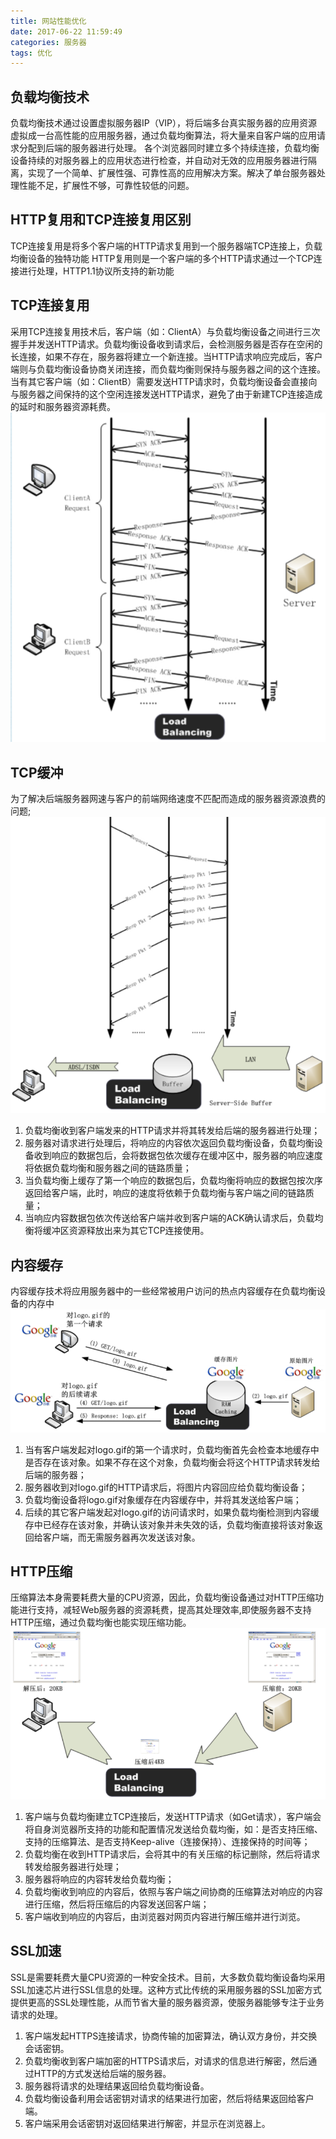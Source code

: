 ```yaml
---
title: 网站性能优化
date: 2017-06-22 11:59:49
categories: 服务器
tags: 优化
---
```

## 负载均衡技术
负载均衡技术通过设置虚拟服务器IP（VIP），将后端多台真实服务器的应用资源虚拟成一台高性能的应用服务器，通过负载均衡算法，将大量来自客户端的应用请求分配到后端的服务器进行处理。
各个浏览器同时建立多个持续连接，负载均衡设备持续的对服务器上的应用状态进行检查，并自动对无效的应用服务器进行隔离，实现了一个简单、扩展性强、可靠性高的应用解决方案。解决了单台服务器处理性能不足，扩展性不够，可靠性较低的问题。
## HTTP复用和TCP连接复用区别
TCP连接复用是将多个客户端的HTTP请求复用到一个服务器端TCP连接上，负载均衡设备的独特功能
HTTP复用则是一个客户端的多个HTTP请求通过一个TCP连接进行处理，HTTP1.1协议所支持的新功能
## TCP连接复用
采用TCP连接复用技术后，客户端（如：ClientA）与负载均衡设备之间进行三次握手并发送HTTP请求。负载均衡设备收到请求后，会检测服务器是否存在空闲的长连接，如果不存在，服务器将建立一个新连接。当HTTP请求响应完成后，客户端则与负载均衡设备协商关闭连接，而负载均衡则保持与服务器之间的这个连接。当有其它客户端（如：ClientB）需要发送HTTP请求时，负载均衡设备会直接向与服务器之间保持的这个空闲连接发送HTTP请求，避免了由于新建TCP连接造成的延时和服务器资源耗费。
<img src="/images/http-18.png" alt="http-18.png">

## TCP缓冲
为了解决后端服务器网速与客户的前端网络速度不匹配而造成的服务器资源浪费的问题;
<img src="/images/http-20.png" alt="http-20.png">
1. 负载均衡收到客户端发来的HTTP请求并将其转发给后端的服务器进行处理；
2. 服务器对请求进行处理后，将响应的内容依次返回负载均衡设备，负载均衡设备收到响应的数据包后，会将数据包依次缓存在缓冲区中，服务器的响应速度将依据负载均衡和服务器之间的链路质量；
3. 当负载均衡上缓存了第一个响应的数据包后，负载均衡将响应的数据包按次序返回给客户端，此时，响应的速度将依赖于负载均衡与客户端之间的链路质量；
4. 当响应内容数据包依次传送给客户端并收到客户端的ACK确认请求后，负载均衡将缓冲区资源释放出来为其它TCP连接使用。

## 内容缓存
内容缓存技术将应用服务器中的一些经常被用户访问的热点内容缓存在负载均衡设备的内存中
<img src="/images/http-19.png" alt="http-19.png">
1. 当有客户端发起对logo.gif的第一个请求时，负载均衡首先会检查本地缓存中是否存在该对象。如果不存在这个对象，负载均衡会将这个HTTP请求转发给后端的服务器；
2. 服务器收到对logo.gif的HTTP请求后，将图片内容回应给负载均衡设备；
3. 负载均衡设备将logo.gif对象缓存在内容缓存中，并将其发送给客户端；
4. 后续的其它客户端发起对logo.gif的访问请求时，如果负载均衡检测到内容缓存中已经存在该对象，并确认该对象并未失效的话，负载均衡直接将该对象返回给客户端，而无需服务器再次发送该对象。

## HTTP压缩
压缩算法本身需要耗费大量的CPU资源，因此，负载均衡设备通过对HTTP压缩功能进行支持，减轻Web服务器的资源耗费，提高其处理效率,即使服务器不支持HTTP压缩，通过负载均衡也能实现压缩功能。
<img src="/images/http-21.png" alt="http-21.png">
1. 客户端与负载均衡建立TCP连接后，发送HTTP请求（如Get请求），客户端会将自身浏览器所支持的功能和配置情况发送给负载均衡，如：是否支持压缩、支持的压缩算法、是否支持Keep-alive（连接保持）、连接保持的时间等；
2. 负载均衡在收到HTTP请求后，会将其中的有关压缩的标记删除，然后将请求转发给服务器进行处理；
3. 服务器将响应的内容转发给负载均衡；
4. 负载均衡收到响应的内容后，依照与客户端之间协商的压缩算法对响应的内容进行压缩，然后将压缩后的内容发送回客户端；
5. 客户端收到响应的内容后，由浏览器对网页内容进行解压缩并进行浏览。

## SSL加速
SSL是需要耗费大量CPU资源的一种安全技术。目前，大多数负载均衡设备均采用SSL加速芯片进行SSL信息的处理。这种方式比传统的采用服务器的SSL加密方式提供更高的SSL处理性能，从而节省大量的服务器资源，使服务器能够专注于业务请求的处理。
1. 客户端发起HTTPS连接请求，协商传输的加密算法，确认双方身份，并交换会话密钥。
2. 负载均衡收到客户端加密的HTTPS请求后，对请求的信息进行解密，然后通过HTTP的方式发送给后端的服务器。
3. 服务器将请求的处理结果返回给负载均衡设备。
4. 负载均衡设备利用会话密钥对请求的结果进行加密，然后将结果返回给客户端。
5. 客户端采用会话密钥对返回结果进行解密，并显示在浏览器上。

